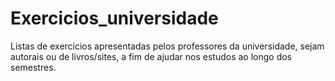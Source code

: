 # Exercicios_universidade

Listas de exercicios apresentadas pelos professores da universidade, sejam autorais ou de livros/sites, a fim de ajudar nos estudos ao longo dos semestres.
